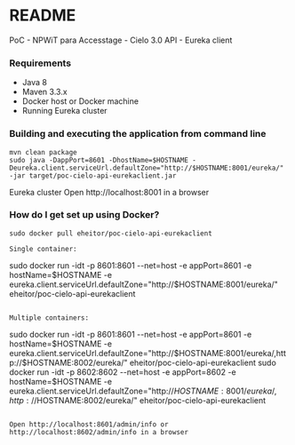 # README #

PoC - NPWiT para Accesstage - Cielo 3.0 API - Eureka client

### Requirements ###

* Java 8
* Maven 3.3.x
* Docker host or Docker machine
* Running Eureka cluster

### Building and executing the application from command line ###

```
mvn clean package
sudo java -DappPort=8601 -DhostName=$HOSTNAME -Deureka.client.serviceUrl.defaultZone="http://$HOSTNAME:8001/eureka/" -jar target/poc-cielo-api-eurekaclient.jar
```

Eureka cluster Open http://localhost:8001 in a browser

### How do I get set up using Docker? ###

```
sudo docker pull eheitor/poc-cielo-api-eurekaclient

Single container:
```
sudo docker run -idt -p 8601:8601 --net=host -e appPort=8601 -e hostName=$HOSTNAME -e eureka.client.serviceUrl.defaultZone="http://$HOSTNAME:8001/eureka/" eheitor/poc-cielo-api-eurekaclient
```

Multiple containers:
```
sudo docker run -idt -p 8601:8601 --net=host -e appPort=8601 -e hostName=$HOSTNAME -e eureka.client.serviceUrl.defaultZone="http://$HOSTNAME:8001/eureka/,http://$HOSTNAME:8002/eureka/" eheitor/poc-cielo-api-eurekaclient
sudo docker run -idt -p 8602:8602 --net=host -e appPort=8602 -e hostName=$HOSTNAME -e eureka.client.serviceUrl.defaultZone="http://$HOSTNAME:8001/eureka/,http://$HOSTNAME:8002/eureka/" eheitor/poc-cielo-api-eurekaclient
```

Open http://localhost:8601/admin/info or http://localhost:8602/admin/info in a browser
